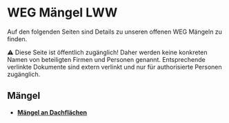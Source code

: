 # WEG Mängel LWW

Auf den folgenden Seiten sind Details zu unseren offenen WEG Mängeln zu finden.

⚠️ Diese Seite ist öffentlich zugänglich! Daher werden keine konkreten Namen von beteiligten Firmen und Personen genannt.
Entsprechende verlinkte Dokumente sind extern verlinkt und nur für authorisierte Personen zugänglich.

## Mängel

- [**Mängel an Dachflächen**](Dach/index.md)
